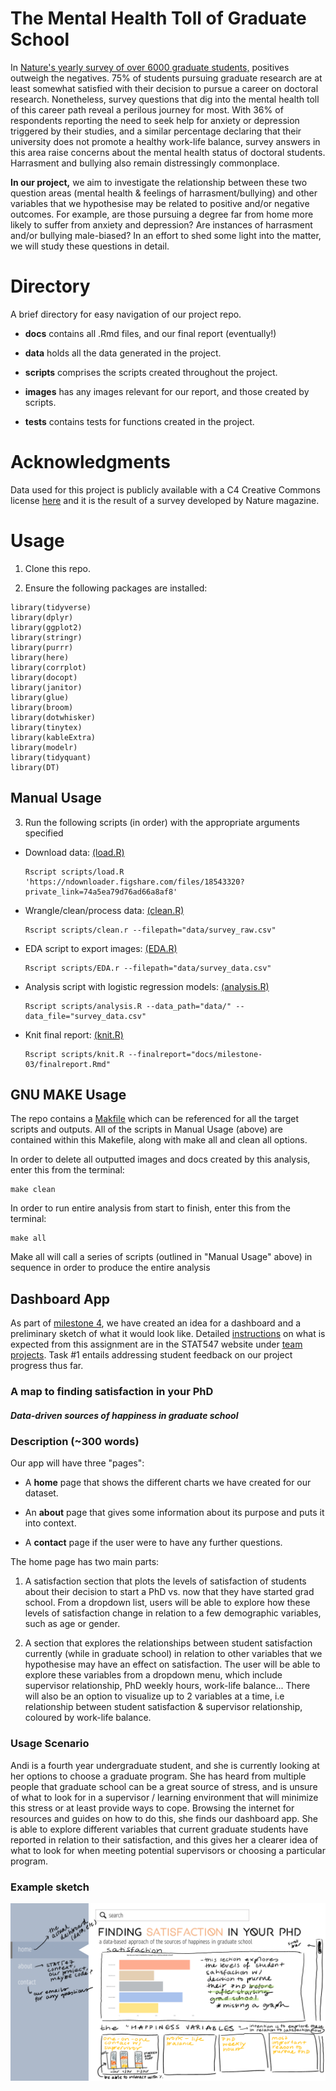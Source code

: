 # The Mental Health Toll of Graduate School

In [Nature's yearly survey of over 6000 graduate students,](https://www.nature.com/articles/d41586-019-03459-7) positives outweigh the negatives. 75% of students pursuing graduate research are at least somewhat satisfied with their decision to pursue a career on doctoral research. Nonetheless, survey questions that dig into the mental health toll of this career path reveal a perilous journey for most. With 36% of respondents reporting the need to seek help for anxiety or depression triggered by their studies, and a similar percentage declaring that their university does not promote a healthy work-life balance, survey answers in this area raise concerns about the mental health status of doctoral students. Harrasment and bullying also remain distressingly commonplace.

**In our project,** we aim to investigate the relationship between these two question areas (mental health & feelings of harrasment/bullying) and other variables that we hypothesise may be related to positive and/or negative outcomes. For example, are those pursuing a degree far from home more likely to suffer from anxiety and depression? Are instances of harrasment and/or bullying male-biased? In an effort to shed some light into the matter, we will study these questions in detail.

# Directory

A brief directory for easy navigation of our project repo.

+ **docs** contains all .Rmd files, and our final report (eventually!)

+ **data** holds all the data generated in the project.

+ **scripts** comprises the scripts created throughout the project.

+ **images** has any images relevant for our report, and those created by scripts.

+ **tests** contains tests for functions created in the project.

# Acknowledgments

Data used for this project is publicly available with a C4 Creative Commons license [here](https://figshare.com/s/74a5ea79d76ad66a8af8) and it is the result of a survey developed by Nature magazine. 

# Usage

1. Clone this repo.

2. Ensure the following packages are installed:

```
library(tidyverse)
library(dplyr)
library(ggplot2)
library(stringr)
library(purrr)
library(here)
library(corrplot)
library(docopt)
library(janitor)
library(glue)
library(broom)
library(dotwhisker)
library(tinytex)
library(kableExtra)
library(modelr)
library(tidyquant)
library(DT)
```
## Manual Usage

3. Run the following scripts (in order) with the appropriate arguments specified

  - Download data: [(load.R)](https://github.com/STAT547-UBC-2019-20/group05/blob/master/scripts/load.R) 
    ```
    Rscript scripts/load.R 'https://ndownloader.figshare.com/files/18543320?private_link=74a5ea79d76ad66a8af8'
    ```
  
  - Wrangle/clean/process data: [(clean.R)](https://github.com/STAT547-UBC-2019-20/group05/blob/master/scripts/clean.R)
    ```
    Rscript scripts/clean.r --filepath="data/survey_raw.csv"
    ```
  
  - EDA script to export images: [(EDA.R)](https://github.com/STAT547-UBC-2019-20/group05/blob/master/scripts/EDA.R)
    ```
    Rscript scripts/EDA.r --filepath="data/survey_data.csv"
    ```
    
  - Analysis script with logistic regression models: [(analysis.R)](https://github.com/STAT547-UBC-2019-20/group05/blob/master/scripts/analysis.R)
    ```
    Rscript scripts/analysis.R --data_path="data/" --data_file="survey_data.csv"
    ```
  
  - Knit final report: [(knit.R)](https://github.com/STAT547-UBC-2019-20/group05/blob/master/scripts/knit.R)
    ```
    Rscript scripts/knit.R --finalreport="docs/milestone-03/finalreport.Rmd"
    ```
    
## GNU MAKE Usage

The repo contains a [Makfile](https://github.com/STAT547-UBC-2019-20/group05/blob/master/Makefile) which can be referenced for all the target scripts and outputs. All of the scripts in Manual Usage (above) are contained within this Makefile, along with make all and clean all options.

In order to delete all outputted images and docs created by this analysis, enter this from the terminal:
```
make clean
```
In order to run entire analysis from start to finish, enter this from the terminal:
```
make all
```
Make all will call a series of scripts (outlined in "Manual Usage" above) in sequence in order to produce the entire analysis

## Dashboard App

As part of [milestone 4](https://github.com/STAT547-UBC-2019-20/group05/tree/master/docs/milestone-04), we have created an idea for a dashboard and a preliminary sketch of what it would look like. Detailed [instructions](https://stat545.stat.ubc.ca/evaluation/milestone_04/milestone_04/) on what is expected from this assignment are in the STAT547 website under [team projects](https://stat545.stat.ubc.ca/evaluation/projects/). Task #1 entails addressing student feedback on our project progress thus far.



### A map to finding satisfaction in your PhD
##### *Data-driven sources of happiness in graduate school*

### Description (~300 words)

Our app will have three "pages":

+ A **home** page that shows the different charts we have created for our dataset.

+ An **about** page that gives some information about its purpose and puts it into context.

+ A **contact** page if the user were to have any further questions.

The home page has two main parts:

1. A satisfaction section that plots the levels of satisfaction of students about their decision to start a PhD vs. now that they have started grad school. From a dropdown list, users will be able to explore how these levels of satisfaction change in relation to a few demographic variables, such as age or gender. 

2. A section that explores the relationships between student satisfaction currently (while in graduate school) in relation to other variables that we hypothesise may have an effect on satisfaction. The user will be able to explore these variables from a dropdown menu, which include supervisor relationship, PhD weekly hours, work-life balance... There will also be an option to visualize up to 2 variables at a time, i.e relationship between student satisfaction & supervisor relationship, coloured by work-life balance.

### Usage Scenario

Andi is a fourth year undergraduate student, and she is currently looking at her options to choose a graduate program. She has heard from multiple people that graduate school can be a great source of stress, and is unsure of what to look for in a supervisor / learning environment that will minimize this stress or at least provide ways to cope. Browsing the internet for resources and guides on how to do this, she finds our dashboard app. She is able to explore different variables that current graduate students have reported in relation to their satisfaction, and this gives her a clearer idea of what to look for when meeting potential supervisors or choosing a particular program. 

### Example sketch

![](https://github.com/STAT547-UBC-2019-20/group05/blob/master/docs/milestone-04/dashboard.png)



